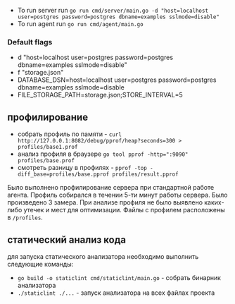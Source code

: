 - To run server run `go run cmd/server/main.go -d "host=localhost user=postgres password=postgres dbname=examples sslmode=disable"`
- To run agent run `go run cmd/agent/main.go`

### Default flags
- d "host=localhost user=postgres password=postgres dbname=examples sslmode=disable"
- f "storage.json"
- DATABASE_DSN=host=localhost user=postgres password=postgres dbname=examples sslmode=disable
- FILE_STORAGE_PATH=storage.json;STORE_INTERVAL=5

## профилирование
- собрать профиль по памяти - `curl http://127.0.0.1:8082/debug/pprof/heap?seconds=300 > profiles/base1.prof`
- анализ профиля в браузере `go tool pprof -http=":9090" profiles/base.prof`
- смотреть разницу в профилях - `pprof -top -diff_base=profiles/base.pprof profiles/result.pprof`

Было выполнено профилирование сервера при стандартной работе агента. Профиль собирался в течении 5-ти минут работы сервера.
Было произведено 3 замера. При анализе профиля не было выявлено каких-либо утечек и мест для оптимизации.
Файлы с профилем расположены в `/profiles`.

## статический анализ кода
для запуска статического анализатора необходимо выполнить следующие команды:
- `go build -o staticlint cmd/staticlint/main.go` - собрать бинарник анализатора
- `./staticlint ./...` - запуск анализатора на всех файлах проекта